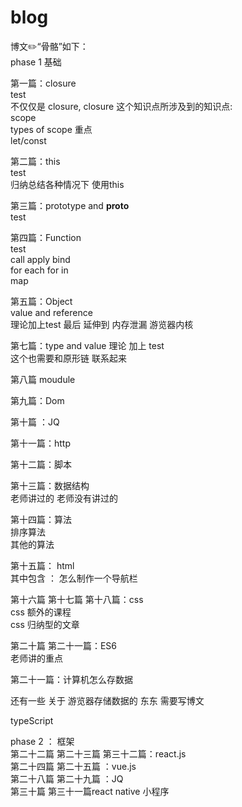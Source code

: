 # blog 
 
 博文✏️“骨骼”如下：<br>
 phase 1 基础 <br>
 
 第一篇：closure<br> 
 test <br>
 不仅仅是 closure, closure 这个知识点所涉及到的知识点:<br>
 scope<br>
 types of scope 重点<br>
 let/const <br>
 
 第二篇：this<br>
 test<br>
 归纳总结各种情况下 使用this  
 
 第三篇：prototype and __proto__<br>
 test <br> 
 
 第四篇：Function <br>
 test <br>
 call apply bind <br>
 for each for in <br>
 map <br>

 
 第五篇：Object<br> 
 value and reference <br>
 理论加上test 最后 延伸到 内存泄漏  游览器内核<br>
 

 第七篇：type and value 
 理论 加上 test <br>
 这个也需要和原形链 联系起来 <br>
 
 第八篇 moudule <br>
 
 第九篇：Dom<br>
 
 第十篇 ：JQ <br>
 
 第十一篇：http <br>
 
 第十二篇：脚本 <br>
 
 第十三篇：数据结构 <br> 
 老师讲过的
 老师没有讲过的 
 
 第十四篇：算法<br>
 排序算法<br> 
 其他的算法<br>

 
 第十五篇： html <br> 
 其中包含 ： 怎么制作一个导航栏 <br>
 
 
 第十六篇 第十七篇 第十八篇：css <br> 
 css 额外的课程 <br>
 css 归纳型的文章 <br>
 
 第二十篇 第二十一篇：ES6<br> 
 老师讲的重点 <br>
 
 第二十一篇：计算机怎么存数据<br>
 
 还有一些 关于 游览器存储数据的 东东 需要写博文  <br> 
 
 typeScript<br>
 
 
 phase 2 ： 框架 <br>
 第二十二篇 第二十三篇  第三十二篇：react.js  <br>
 第二十四篇 第二十五篇 ：vue.js  <br>
 第二十八篇 第二十九篇 ：JQ<br>
 第三十篇 第三十一篇react native  小程序 <br> 
 
 
 



 
 
 
 
 
 
 
 
 
 
 
 

 
 
 
 
